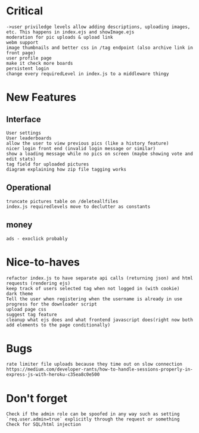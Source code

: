 # Critical
    ->user priviledge levels allow adding descriptions, uploading images, etc. This happens in index.ejs and showImage.ejs
    moderation for pic uploads & upload link
    webm support
    image thumbnails and better css in /tag endpoint (also archive link in front page)
    user profile page
    make it check more boards
    persistent login
    change every requiredLevel in index.js to a middleware thingy

# New Features

## Interface
    User settings
    User leaderboards
    allow the user to view previous pics (like a history feature)
    nicer login front end (invalid login message or similar)
    show a loading message while no pics on screen (maybe showing vote and edit stats)
    tag field for uploaded pictures
    diagram explaining how zip file tagging works
    

## Operational
    truncate pictures table on /deleteallfiles
    index.js requiredlevels move to declutter as constants

## money
    ads - exoclick probably

# Nice-to-haves
    refactor index.js to have separate api calls (returning json) and html requests (rendering ejs)
    keep track of users selected tag when not logged in (with cookie)
    dark theme
    Tell the user when registering when the username is already in use
    progress for the downloader script
    upload page css
    suggest tag feature
    cleanup what ejs does and what frontend javascript does(right now both add elements to the page conditionally)

# Bugs
    rate limiter file uploads because they time out on slow connection
    https://medium.com/developer-rants/how-to-handle-sessions-properly-in-express-js-with-heroku-c35ea8c0e500

# Don't forget
    Check if the admin role can be spoofed in any way such as setting `req.user.admin=true` explicitly through the request or something
    Check for SQL/html injection